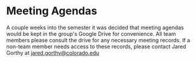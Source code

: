 # Meeting Agendas

A couple weeks into the semester it was decided that meeting agendas would be kept in the group's Google Drive for convenience. All team members please consult the drive for any necessary meeting records. If a non-team member needs access to these records, please contact Jared Gorthy at jared.gorthy@colorado.edu

